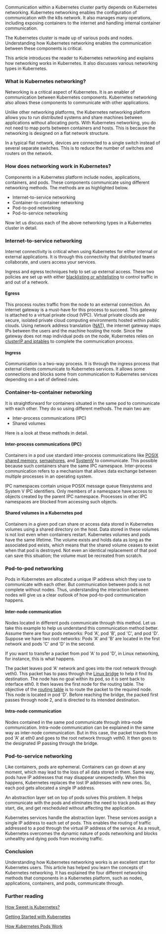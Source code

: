 Communication within a Kubernetes cluster partly depends on Kubernetes networking. Kubernetes networking enables the configuration of communication with the k8s network. It also manages many operations, including exposing containers to the internet and handling internal container communication.

The Kubernetes cluster is made up of various pods and nodes. Understanding how Kubernetes networking enables the communication between these components is critical.

This article introduces the reader to Kubernetes networking and explains how networking works in Kubernetes. It also discusses various networking types in Kubernetes.

### What is Kubernetes networking?

Networking is a critical aspect of Kubernetes. It is an enabler of communication between Kubernetes components. Kubernetes networking also allows these components to communicate with other applications.

Unlike other networking platforms, the Kubernetes networking platform allows you to run distributed systems and share machines between applications without allocating ports. With Kubernetes networking, you do not need to map ports between containers and hosts. This is because the networking is designed on a flat network structure.

In a typical flat network, devices are connected to a single switch instead of several separate switches. This is to reduce the number of switches and routers on the network.

### How does networking work in Kubernetes?

Components in a Kubernetes platform include nodes, applications, containers, and pods. These components communicate using different networking methods. The methods are as highlighted below.

- Internet-to-service networking
- Container-to-container networking
- Pod-to-pod networking
- Pod-to-service networking

Now let us discuss each of the above networking types in a Kubernetes cluster in detail.

### Internet-to-service networking

Internet connectivity is critical when using Kubernetes for either internal or external applications. It is through this connectivity that distributed teams collaborate, and users access your services.

Ingress and egress techniques help to set up external access. These two policies are set up with either [blacklisting or whitelisting](https://consoltech.com/blog/blacklisting-vs-whitelisting/) to control traffic in and out of a network.

#### Egress

This process routes traffic from the node to an external connection. An internet gateway is a must-have for this process to succeed. This gateway is attached to a virtual private cloud (VPC). Virtual private clouds are secure, isolated private cloud computing environments hosted within public clouds. Using network address translation ([NAT](https://www.geeksforgeeks.org/network-address-translation-nat/#)), the internet gateway maps IPs between the users and the machine hosting the node. Since the gateway does not map individual pods on the node, Kubernetes relies on [clusterIP and iptables](https://kubernetes.io/docs/concepts/services-networking/service/) to complete the communication process.

#### Ingress

Communication is a two-way process. It is through the ingress process that external clients communicate to Kubernetes services. It allows some connections and blocks some from communication to Kubernetes services depending on a set of defined rules.

### Container-to-container networking

It is straightforward for containers situated in the same pod to communicate with each other. They do so using different methods. The main two are:

- Inter-process communications (IPC)
- Shared volumes

Here is a look at these methods in detail.

#### Inter-process communications (IPC)

Containers in a pod use standard inter-process communications like [POSIX shared memory](https://newrelic.com/ ), [semaphores](https://en.wikipedia.org/wiki/Semaphore_(programming)), and [SystemV](https://en.wikipedia.org/wiki/UNIX_System_V) to communicate. This possible because such containers share the same IPC namespace. Inter-process communication refers to a mechanism that allows data exchange between multiple processes in an operating system.

IPC namespaces contain unique POSIX message queue filesystems and System V IPC identifiers. Only members of a namespace have access to objects created by the parent IPC namespace. Processes in other IPC namespaces are blocked from accessing such objects.

#### Shared volumes in a Kubernetes pod

Containers in a given pod can share or access data stored in Kubernetes volumes using a shared directory on the host. Data stored in these volumes is not lost even when containers restart. Kubernetes volumes and pods have the same lifetime. The volume exists and holds data as long as the associated pod exists, which means that the shared volume ceases to exist when that pod is destroyed. Not even an identical replacement of that pod can save this situation; the volume must be recreated from scratch.

### Pod-to-pod networking

Pods in Kubernetes are allocated a unique IP address which they use to communicate with each other. But communication between pods is not complete without nodes. Thus, understanding the interaction between nodes will give us a clear outlook of how pod-to-pod communication happens.

#### Inter-node communication

Nodes located in different pods communicate through this method. Let us take this example to help us understand this communication method better. Assume there are four pods networks: Pod 'A', pod 'B', pod 'C', and pod 'D'. Suppose we have two root networks: Pods 'A' and 'B' are located in the first network and pods 'C' and 'D' in the second.

If you want to transfer a packet from pod 'A' to pod 'D', in Linux networking, for instance, this is what happens.

The packet leaves pod 'A' network and goes into the root network through veth0. This packet has to pass through the [Linux bridge](https://developers.redhat.com/blog/2018/10/22/introduction-to-linux-interfaces-for-virtual-networking#) to help it find its destination. The node has no goal within its pod, so it is sent back to interface eth0. It then leaves the first node for the routing table. The objective of the [routing table](https://searchnetworking.techtarget.com/definition/routing-table) is to route the packet to the required node. This node is located in pod 'D'. Before reaching the bridge, the packed first passes through node 2, and is directed to its intended destination.

#### Intra-node communication

Nodes contained in the same pod communicate through intra-node communication. Intra-node communication can be explained in the same way as inter-node communication. But in this case, the packet travels from pod 'A' at eth0 and goes to the root network through veth0. It then goes to the designated IP passing through the bridge.

### Pod-to-service networking

Like containers, pods are ephemeral. Containers can go down at any moment, which may lead to the loss of all data stored in them. Same way, pods have IP addresses that may disappear unexpectedly. When this happens, Kubernetes replaces the lost IP addresses with new ones. So, each pod gets allocated a single IP address.

An abstraction layer set on top of pods solves this problem. It helps communicate with the pods and eliminates the need to track pods as they start, die, and get rescheduled without affecting the application.

Kubernetes services handle the abstraction layer. These services assign a single IP address to each set of pods. This enables the routing of traffic addressed to a pod through the virtual IP address of the service. As a result, Kubernetes overcomes the dynamic nature of pods networking and blocks unhealthy and dying pods from receiving traffic.

### Conclusion

Understanding how Kubernetes networking works is an excellent start for Kubernetes users. This article has helped you learn the concepts of Kubernetes networking. It has explained the four different networking methods that components in a Kubernetes platform, such as nodes, applications, containers, and pods, communicate through.

### Further reading 

[How Sweet is Kubernetes?](https://www.section.io/engineering-education/how-sweet-is-kubernetes/)

[Getting Started with Kubernetes](https://www.section.io/engineering-education/introduction-to-kubernetes/)

[How Kubernetes Pods Work](https://www.section.io/engineering-education/how-kubernetes-pods-work/)